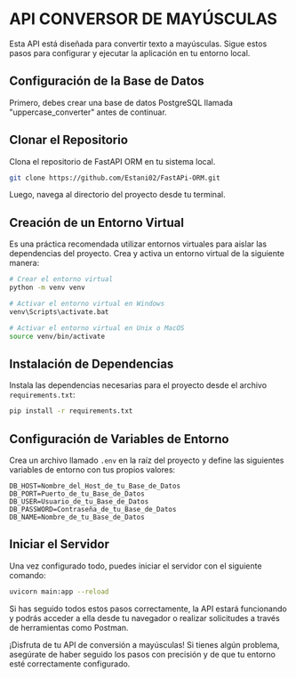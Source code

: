 # API CONVERSOR DE MAYÚSCULAS

Esta API está diseñada para convertir texto a mayúsculas. Sigue estos pasos para configurar y ejecutar la aplicación en tu entorno local.

## Configuración de la Base de Datos

Primero, debes crear una base de datos PostgreSQL llamada "uppercase_converter" antes de continuar.

## Clonar el Repositorio

Clona el repositorio de FastAPI ORM en tu sistema local.

```bash
git clone https://github.com/Estani02/FastAPi-ORM.git
```

Luego, navega al directorio del proyecto desde tu terminal.

## Creación de un Entorno Virtual

Es una práctica recomendada utilizar entornos virtuales para aislar las dependencias del proyecto. Crea y activa un entorno virtual de la siguiente manera:

```bash
# Crear el entorno virtual
python -m venv venv

# Activar el entorno virtual en Windows
venv\Scripts\activate.bat

# Activar el entorno virtual en Unix o MacOS
source venv/bin/activate
```

## Instalación de Dependencias

Instala las dependencias necesarias para el proyecto desde el archivo `requirements.txt`:

```bash
pip install -r requirements.txt
```

## Configuración de Variables de Entorno

Crea un archivo llamado `.env` en la raíz del proyecto y define las siguientes variables de entorno con tus propios valores:

```plaintext
DB_HOST=Nombre_del_Host_de_tu_Base_de_Datos
DB_PORT=Puerto_de_tu_Base_de_Datos
DB_USER=Usuario_de_tu_Base_de_Datos
DB_PASSWORD=Contraseña_de_tu_Base_de_Datos
DB_NAME=Nombre_de_tu_Base_de_Datos
```

## Iniciar el Servidor

Una vez configurado todo, puedes iniciar el servidor con el siguiente comando:

```bash
uvicorn main:app --reload
```

Si has seguido todos estos pasos correctamente, la API estará funcionando y podrás acceder a ella desde tu navegador o realizar solicitudes a través de herramientas como Postman.

¡Disfruta de tu API de conversión a mayúsculas! Si tienes algún problema, asegúrate de haber seguido los pasos con precisión y de que tu entorno esté correctamente configurado.
